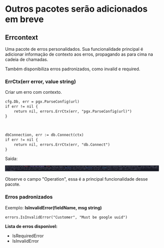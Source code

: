# Outros pacotes serão adicionados em breve


## Errcontext

Uma pacote de erros personalidados. Sua funcionalidade principal é adicionar informação de contexto aos erros, propagando as para cima na cadeia de chamadas. 

Também disponibiliza erros padronizados, como invalid e required.



### ErrCtx(err error, value string)

Criar um erro com contexto.

    cfg.Db, err = pgx.ParseConfig(url)
	if err != nil {
		return nil, errors.ErrCtx(err, "pgx.ParseConfig(url)")
	}

<br>

    dbConnection, err := db.Connect(ctx)
	if err != nil {
		return nil, errors.ErrCtx(err, "db.Connect")
	}

Saida: 

![Alt text](img/errctx.png)

Observe o campo "Operation", essa é a principal funcionalidade desse pacote.


### Erros padronizados

Exemplo: 
**IsInvalidError(fieldName, msg string)**

    errors.IsInvalidError("Customer", "Must be google uuid")


**Lista de erros disponivel:**

- IsRequiredError
- IsInvalidError